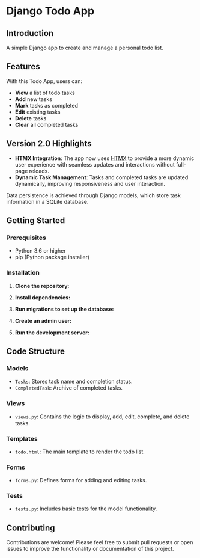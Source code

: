 # Django Todo App

## Introduction

A simple Django app to create and manage a personal todo list.

## Features

With this Todo App, users can:

- **View** a list of todo tasks
- **Add** new tasks
- **Mark** tasks as completed
- **Edit** existing tasks
- **Delete** tasks
- **Clear** all completed tasks

## Version 2.0 Highlights

- **HTMX Integration**: The app now uses [HTMX](https://htmx.org/) to provide a more dynamic user experience with seamless updates and interactions without full-page reloads.
- **Dynamic Task Management**: Tasks and completed tasks are updated dynamically, improving responsiveness and user interaction.

Data persistence is achieved through Django models, which store task information in a SQLite database.

## Getting Started

### Prerequisites

- Python 3.6 or higher
- pip (Python package installer)

### Installation

1. **Clone the repository:**

2. **Install dependencies:**

3. **Run migrations to set up the database:**

4. **Create an admin user:**

5. **Run the development server:**

## Code Structure

### Models

- `Tasks`: Stores task name and completion status.
- `CompletedTask`: Archive of completed tasks.

### Views

- `views.py`: Contains the logic to display, add, edit, complete, and delete tasks.

### Templates

- `todo.html`: The main template to render the todo list.

### Forms

- `forms.py`: Defines forms for adding and editing tasks.

### Tests

- `tests.py`: Includes basic tests for the model functionality.

## Contributing

Contributions are welcome! Please feel free to submit pull requests or open issues to improve the functionality or documentation of this project.
